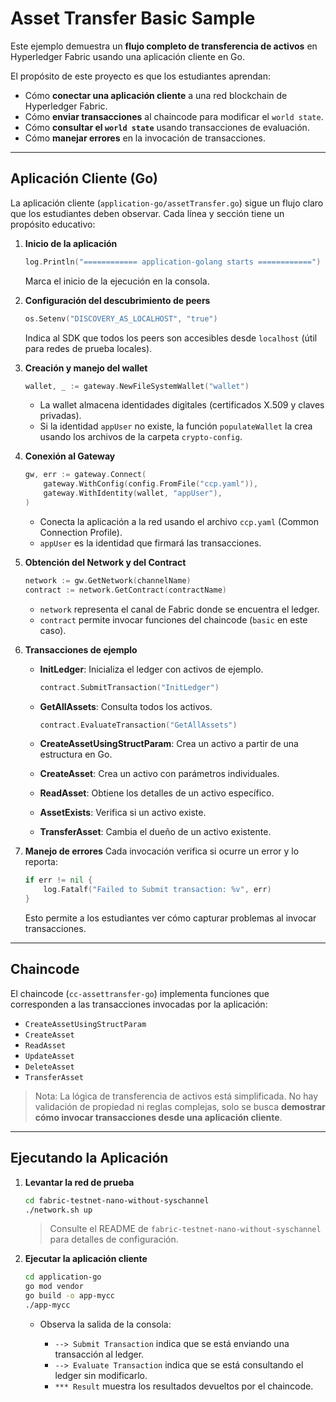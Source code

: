 # Asset Transfer Basic Sample

Este ejemplo demuestra un **flujo completo de transferencia de activos** en Hyperledger Fabric usando una aplicación cliente en Go.

El propósito de este proyecto es que los estudiantes aprendan:

* Cómo **conectar una aplicación cliente** a una red blockchain de Hyperledger Fabric.
* Cómo **enviar transacciones** al chaincode para modificar el `world state`.
* Cómo **consultar el `world state`** usando transacciones de evaluación.
* Cómo **manejar errores** en la invocación de transacciones.

---

## Aplicación Cliente (Go)

La aplicación cliente (`application-go/assetTransfer.go`) sigue un flujo claro que los estudiantes deben observar. Cada línea y sección tiene un propósito educativo:

1. **Inicio de la aplicación**

   ```go
   log.Println("============ application-golang starts ============")
   ```

   Marca el inicio de la ejecución en la consola.

2. **Configuración del descubrimiento de peers**

   ```go
   os.Setenv("DISCOVERY_AS_LOCALHOST", "true")
   ```

   Indica al SDK que todos los peers son accesibles desde `localhost` (útil para redes de prueba locales).

3. **Creación y manejo del wallet**

   ```go
   wallet, _ := gateway.NewFileSystemWallet("wallet")
   ```

   * La wallet almacena identidades digitales (certificados X.509 y claves privadas).
   * Si la identidad `appUser` no existe, la función `populateWallet` la crea usando los archivos de la carpeta `crypto-config`.

4. **Conexión al Gateway**

   ```go
   gw, err := gateway.Connect(
       gateway.WithConfig(config.FromFile("ccp.yaml")),
       gateway.WithIdentity(wallet, "appUser"),
   )
   ```

   * Conecta la aplicación a la red usando el archivo `ccp.yaml` (Common Connection Profile).
   * `appUser` es la identidad que firmará las transacciones.

5. **Obtención del Network y del Contract**

   ```go
   network := gw.GetNetwork(channelName)
   contract := network.GetContract(contractName)
   ```

   * `network` representa el canal de Fabric donde se encuentra el ledger.
   * `contract` permite invocar funciones del chaincode (`basic` en este caso).

6. **Transacciones de ejemplo**

   * **InitLedger**: Inicializa el ledger con activos de ejemplo.

     ```go
     contract.SubmitTransaction("InitLedger")
     ```
   * **GetAllAssets**: Consulta todos los activos.

     ```go
     contract.EvaluateTransaction("GetAllAssets")
     ```
   * **CreateAssetUsingStructParam**: Crea un activo a partir de una estructura en Go.
   * **CreateAsset**: Crea un activo con parámetros individuales.
   * **ReadAsset**: Obtiene los detalles de un activo específico.
   * **AssetExists**: Verifica si un activo existe.
   * **TransferAsset**: Cambia el dueño de un activo existente.

7. **Manejo de errores**
   Cada invocación verifica si ocurre un error y lo reporta:

   ```go
   if err != nil {
       log.Fatalf("Failed to Submit transaction: %v", err)
   }
   ```

   Esto permite a los estudiantes ver cómo capturar problemas al invocar transacciones.

---

## Chaincode

El chaincode (`cc-assettransfer-go`) implementa funciones que corresponden a las transacciones invocadas por la aplicación:

* `CreateAssetUsingStructParam`
* `CreateAsset`
* `ReadAsset`
* `UpdateAsset`
* `DeleteAsset`
* `TransferAsset`

> Nota: La lógica de transferencia de activos está simplificada. No hay validación de propiedad ni reglas complejas, solo se busca **demostrar cómo invocar transacciones desde una aplicación cliente**.

---

## Ejecutando la Aplicación

1. **Levantar la red de prueba**

   ```bash
   cd fabric-testnet-nano-without-syschannel
   ./network.sh up
   ```

   > Consulte el README de `fabric-testnet-nano-without-syschannel` para detalles de configuración.

2. **Ejecutar la aplicación cliente**

   ```bash
   cd application-go
   go mod vendor
   go build -o app-mycc
   ./app-mycc
   ```

   * Observa la salida de la consola:

     * `--> Submit Transaction` indica que se está enviando una transacción al ledger.
     * `--> Evaluate Transaction` indica que se está consultando el ledger sin modificarlo.
     * `*** Result` muestra los resultados devueltos por el chaincode.

